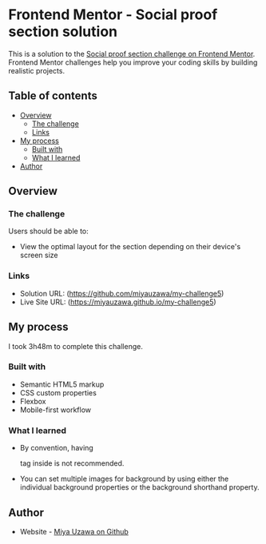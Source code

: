 # Frontend Mentor - Social proof section solution

This is a solution to the [Social proof section challenge on Frontend Mentor](https://www.frontendmentor.io/challenges/social-proof-section-6e0qTv_bA). Frontend Mentor challenges help you improve your coding skills by building realistic projects.

## Table of contents

- [Overview](#overview)
  - [The challenge](#the-challenge)
  - [Links](#links)
- [My process](#my-process)
  - [Built with](#built-with)
  - [What I learned](#what-i-learned)
- [Author](#author)


## Overview

### The challenge

Users should be able to:

- View the optimal layout for the section depending on their device's screen size

### Links

- Solution URL: (https://github.com/miyauzawa/my-challenge5)
- Live Site URL: (https://miyauzawa.github.io/my-challenge5)

## My process

I took 3h48m to complete this challenge.

### Built with

- Semantic HTML5 markup
- CSS custom properties
- Flexbox
- Mobile-first workflow


### What I learned

- By convention, having <p> tag inside <span> is not recommended.
- You can set multiple images for background by  using either the individual background properties or the background shorthand property.


## Author

- Website - [Miya Uzawa on Github](https://github.com/miyauzawa)
